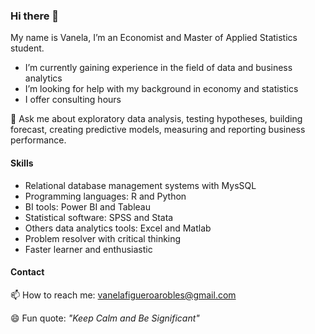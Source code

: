 ### Hi there 👋
My name is Vanela, I’m an Economist and Master of Applied Statistics student.
 - I’m currently gaining experience in the field of data and business analytics
 - I’m looking for help with my background in economy and statistics
 - I offer consulting hours
 
 💬 Ask me about exploratory data analysis, testing hypotheses, building forecast, creating predictive models, measuring  and reporting business performance. 
####  Skills 
- Relational database management systems with MysSQL
- Programming languages: R and Python
- BI tools: Power BI and Tableau
- Statistical software: SPSS and Stata 
- Others data analytics tools: Excel and Matlab
- Problem resolver with  critical thinking 
- Faster learner and enthusiastic 
#### Contact 
📫 How to reach me: [vanelafigueroarobles\@gmail.com](vanelafigueroarobles@gmail.com)

😄 Fun quote: *"Keep Calm and  Be Significant"*
